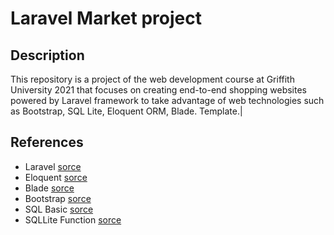 
# Laravel Market project
## Description
This repository is a project of the web development course at Griffith University 2021 that focuses on creating end-to-end shopping websites powered by Laravel framework to take advantage of web technologies such as Bootstrap, SQL Lite, Eloquent ORM, Blade. Template.|
## References
- Laravel [sorce](https://laravel.com/docs/)
- Eloquent [sorce](https://laravel.com/docs/8.x/eloquent)
- Blade [sorce](https://laravel.com/docs/8.x/blade)
- Bootstrap [sorce](https://getbootstrap.com/docs/5.2/getting-started/introduction/)
- SQL Basic [sorce](https://www.w3schools.com/sql/sql_syntax.asp)
- SQLLite Function [sorce](https://www.sqlite.org/lang_corefunc.html)